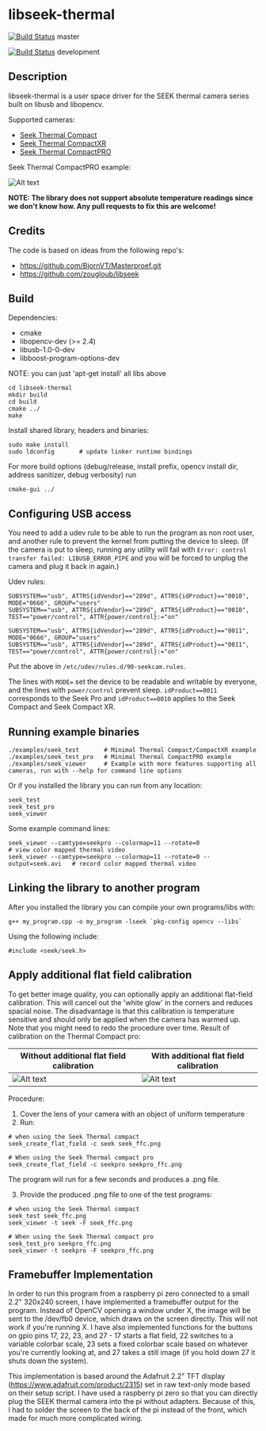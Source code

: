 # libseek-thermal

[![Build Status](https://travis-ci.org/maartenvds/libseek-thermal.svg?branch=master)](https://travis-ci.org/maartenvds/libseek-thermal) master

[![Build Status](https://travis-ci.org/maartenvds/libseek-thermal.svg?branch=development)](https://travis-ci.org/maartenvds/libseek-thermal) development

## Description

libseek-thermal is a user space driver for the SEEK thermal camera series built on libusb and libopencv.

Supported cameras:
* [Seek Thermal Compact](http://www.thermal.com/products/compact)
* [Seek Thermal CompactXR](http://www.thermal.com/products/compactxr)
* [Seek Thermal CompactPRO](http://www.thermal.com/products/compactpro)

Seek Thermal CompactPRO example:

![Alt text](/doc/colormap_hot.png?raw=true "Colormap seek thermal pro")


**NOTE: The library does not support absolute temperature readings since we don't know how. Any pull requests to fix this are welcome!**


## Credits

The code is based on ideas from the following repo's:
* https://github.com/BjornVT/Masterproef.git
* https://github.com/zougloub/libseek

## Build

Dependencies:
* cmake
* libopencv-dev (>= 2.4)
* libusb-1.0-0-dev
* libboost-program-options-dev

NOTE: you can just 'apt-get install' all libs above

```
cd libseek-thermal
mkdir build
cd build
cmake ../
make
```

Install shared library, headers and binaries:

```
sudo make install
sudo ldconfig       # update linker runtime bindings
```

For more build options (debug/release, install prefix, opencv install dir, address sanitizer, debug verbosity) run

```
cmake-gui ../
```

## Configuring USB access

You need to add a udev rule to be able to run the program as non root user, and another rule to prevent the kernel from putting the device to sleep. (If the camera is put to sleep, running any utility will fail with `Error: control transfer failed: LIBUSB_ERROR_PIPE` and you will be forced to unplug the camera and plug it back in again.)

Udev rules:

```
SUBSYSTEM=="usb", ATTRS{idVendor}=="289d", ATTRS{idProduct}=="0010", MODE="0666", GROUP="users"
SUBSYSTEM=="usb", ATTRS{idVendor}=="289d", ATTRS{idProduct}=="0010", TEST=="power/control", ATTR{power/control}:="on"

SUBSYSTEM=="usb", ATTRS{idVendor}=="289d", ATTRS{idProduct}=="0011", MODE="0666", GROUP="users"
SUBSYSTEM=="usb", ATTRS{idVendor}=="289d", ATTRS{idProduct}=="0011", TEST=="power/control", ATTR{power/control}:="on"
```

Put the above in `/etc/udev/rules.d/90-seekcam.rules`.

The lines with `MODE=` set the device to be readable and writable by everyone, and the lines with `power/control` prevent sleep. `idProduct==0011` corresponds to the Seek Pro and `idProduct==0010` applies to the Seek Compact and Seek Compact XR.

## Running example binaries

```
./examples/seek_test       # Minimal Thermal Compact/CompactXR example
./examples/seek_test_pro   # Minimal Thermal CompactPRO example
./examples/seek_viewer     # Example with more features supporting all cameras, run with --help for command line options
```

Or if you installed the library you can run from any location:

```
seek_test
seek_test_pro
seek_viewer
```

Some example command lines:

```
seek_viewer --camtype=seekpro --colormap=11 --rotate=0                     # view color mapped thermal video
seek_viewer --camtype=seekpro --colormap=11 --rotate=0 --output=seek.avi   # record color mapped thermal video
```

## Linking the library to another program

After you installed the library you can compile your own programs/libs with:
```
g++ my_program.cpp -o my_program -lseek `pkg-config opencv --libs`
```

Using the following include:
```
#include <seek/seek.h>
```

## Apply additional flat field calibration

To get better image quality, you can optionally apply an additional flat-field calibration.
This will cancel out the 'white glow' in the corners and reduces spacial noise.
The disadvantage is that this calibration is temperature sensitive and should only be applied
when the camera has warmed up. Note that you might need to redo the procedure over time. Result of calibration on the Thermal Compact pro:

Without additional flat field calibration | With additional flat field calibration
------------------------------------------|---------------------------------------
![Alt text](/doc/not_ffc_calibrated.png?raw=true "Without additional flat field calibration") | ![Alt text](/doc/ffc_calibrated.png?raw=true "With additional flat field calibration")

Procedure:
1) Cover the lens of your camera with an object of uniform temperature
2) Run:
```
# when using the Seek Thermal compact
seek_create_flat_field -c seek seek_ffc.png

# When using the Seek Thermal compact pro
seek_create_flat_field -c seekpro seekpro_ffc.png
```
The program will run for a few seconds and produces a .png file.

3) Provide the produced .png file to one of the test programs:

```
# when using the Seek Thermal compact
seek_test seek_ffc.png
seek_viewer -t seek -F seek_ffc.png

# When using the Seek Thermal compact pro
seek_test_pro seekpro_ffc.png
seek_viewer -t seekpro -F seekpro_ffc.png
```
## Framebuffer Implementation
In order to run this program from a raspberry pi zero connected to a small 2.2" 320x240 screen, I have implemented a framebuffer
output for the program. Instead of OpenCV opening a window under X, the image will be sent to the /dev/fb0 device, which draws
on the screen directly. This will not work if you're running X. I have also implemented functions for the buttons on gpio pins
17, 22, 23, and 27 - 17 starts a flat field, 22 switches to a variable colorbar scale, 23 sets a fixed colorbar scale based on
whatever you're currently looking at, and 27 takes a still image (if you hold down 27 it shuts down the system).

This implementation is based around the Adafruit 2.2" TFT display (https://www.adafruit.com/product/2315) set in raw text-only 
mode based on their setup script. I have used a raspberry pi zero so that you can directly plug the SEEK thermal camera into the
pi without adapters. Because of this, I had to solder the screen to the back of the pi instead of the front, which made for much more complicated wiring. 
